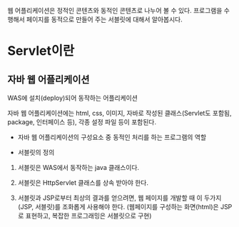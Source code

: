 웹 어플리케이션은 정적인 콘텐츠와 동적인 콘텐츠로 나누어 볼 수 있다.
프로그램을 수행해서 페이지를 동적으로 만들어 주는 서블릿에 대해서 알아봅시다.



# Servlet이란



## 자바 웹 어플리케이션

WAS에 설치(deploy)되어 동작하는 어플리케이션

자바 웹 어플리케이션에는 html, css, 이미지, 자바로 작성된 클래스(Servlet도 포함됨, package, 인터페이스 등), 각종 설정 파일 등이 포함된다.



- 자바 웹 어플리케이션의 구성요소 중 동적인 처리를 하는 프로그램의 역할

- 서블릿의 정의

1) 서블릿은 WAS에서 동작하는 java 클래스이다.

2) 서블릿은 HttpServlet 클래스를 상속 받아야 한다.

3) 서블릿과 JSP로부터 최상의 결과를 얻으려면, 웹 페이지를 개발할 때 이 두가지(JSP, 서블릿)를 조화롭게 사용해야 한다. (웹페이지를 구성하는 화면(html)은 JSP로 표현하고, 복잡한 프로그래밍은 서블릿으로 구현)

